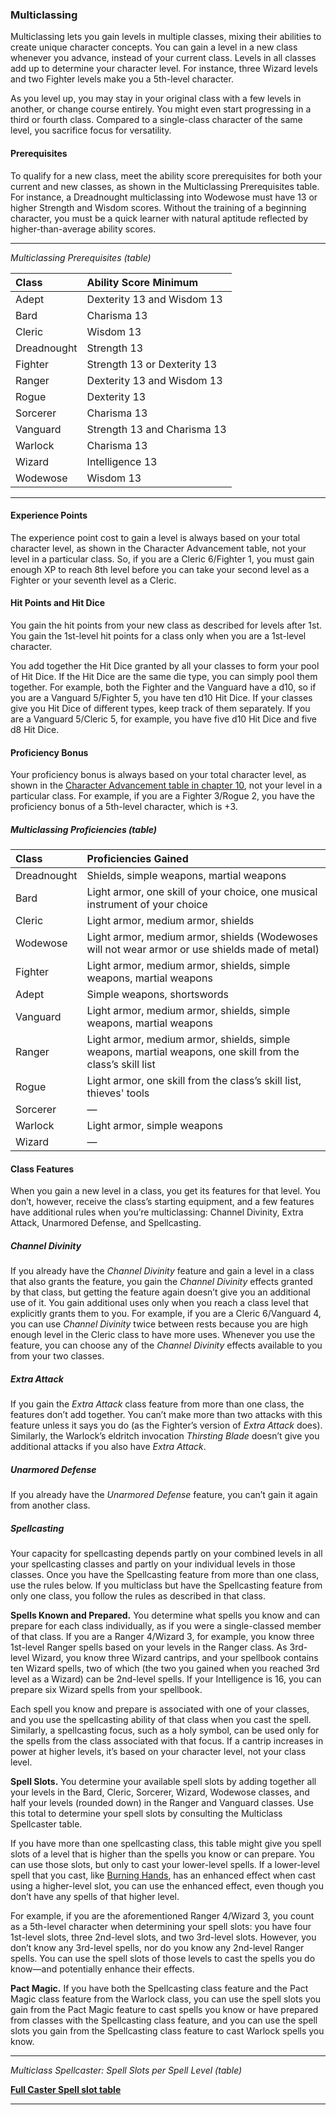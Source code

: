 ### Multiclassing

Multiclassing lets you gain levels in multiple classes, mixing their abilities to create unique character concepts.
You can gain a level in a new class whenever you advance, instead of your current class.
Levels in all classes add up to determine your character level.
For instance, three Wizard levels and two Fighter levels make you a 5th-level character.

As you level up, you may stay in your original class with a few levels in another, or change course entirely.
You might even start progressing in a third or fourth class.
Compared to a single-class character of the same level, you sacrifice focus for versatility.

#### Prerequisites

To qualify for a new class, meet the ability score prerequisites for both your current and new classes, as shown in the Multiclassing Prerequisites table.
For instance, a Dreadnought multiclassing into Wodewose must have 13 or higher Strength and Wisdom scores.
Without the training of a beginning character, you must be a quick learner with natural aptitude reflected by higher-than-average ability scores.

___
<!-- markdownlint-disable-next-line no-emphasis-as-heading -->
_Multiclassing Prerequisites (table)_

| Class       | Ability Score Minimum       |
|:------------|:----------------------------|
| Adept       | Dexterity 13 and Wisdom 13  |
| Bard        | Charisma 13                 |
| Cleric      | Wisdom 13                   |
| Dreadnought | Strength 13                 |
| Fighter     | Strength 13 or Dexterity 13 |
| Ranger      | Dexterity 13 and Wisdom 13  |
| Rogue       | Dexterity 13                |
| Sorcerer    | Charisma 13                 |
| Vanguard    | Strength 13 and Charisma 13 |
| Warlock     | Charisma 13                 |
| Wizard      | Intelligence 13             |
| Wodewose    | Wisdom 13                   |

___

#### Experience Points

The experience point cost to gain a level is always based on your total character level, as shown in the Character Advancement table, not your level in a particular class.
So, if you are a Cleric 6/Fighter 1, you must gain enough XP to reach 8th level before you can take your second level as a Fighter or your seventh level as a Cleric.

#### Hit Points and Hit Dice

You gain the hit points from your new class as described for levels after 1st.
You gain the 1st-level hit points for a class only when you are a 1st-level character.

You add together the Hit Dice granted by all your classes to form your pool of Hit Dice.
If the Hit Dice are the same die type, you can simply pool them together.
For example, both the Fighter and the Vanguard have a d10, so if you are a Vanguard 5/Fighter 5, you have ten d10 Hit Dice.
If your classes give you Hit Dice of different types, keep track of them separately.
If you are a Vanguard 5/Cleric 5, for example, you have five d10 Hit Dice and five d8 Hit Dice.

#### Proficiency Bonus

Your proficiency bonus is always based on your total character level, as shown in the [Character Advancement table in chapter 10](#Level_Advancement_level_advancement), not your level in a particular class.
For example, if you are a Fighter 3/Rogue 2, you have the proficiency bonus of a 5th-level character, which is +3.

##### Multiclassing Proficiencies (table)

| Class       | Proficiencies Gained                                                                                       |
|:------------|:-----------------------------------------------------------------------------------------------------------|
| Dreadnought | Shields, simple weapons, martial weapons                                                                   |
| Bard        | Light armor, one skill of your choice, one musical instrument of your choice                               |
| Cleric      | Light armor, medium armor, shields                                                                         |
| Wodewose    | Light armor, medium armor, shields (Wodewoses will not wear armor or use shields made of metal)            |
| Fighter     | Light armor, medium armor, shields, simple weapons, martial weapons                                        |
| Adept       | Simple weapons, shortswords                                                                                |
| Vanguard    | Light armor, medium armor, shields, simple weapons, martial weapons                                        |
| Ranger      | Light armor, medium armor, shields, simple weapons, martial weapons, one skill from the class’s skill list |
| Rogue       | Light armor, one skill from the class’s skill list, thieves' tools                                         |
| Sorcerer    | —                                                                                                          |
| Warlock     | Light armor, simple weapons                                                                                |
| Wizard      | —                                                                                                          |

#### Class Features

When you gain a new level in a class, you get its features for that level.
You don’t, however, receive the class’s starting equipment, and a few features have additional rules when you’re multiclassing: Channel Divinity, Extra Attack, Unarmored Defense, and Spellcasting.

##### Channel Divinity

If you already have the _Channel Divinity_ feature and gain a level in a class that also grants the feature, you gain the _Channel Divinity_ effects granted by that class, but getting the feature again doesn’t give you an additional use of it.
You gain additional uses only when you reach a class level that explicitly grants them to you.
For example, if you are a Cleric 6/Vanguard 4, you can use _Channel Divinity_ twice between rests because you are high enough level in the Cleric class to have more uses.
Whenever you use the feature, you can choose any of the _Channel Divinity_ effects available to you from your two classes.

##### Extra Attack

If you gain the _Extra Attack_ class feature from more than one class, the features don’t add together.
You can’t make more than two attacks with this feature unless it says you do (as the Fighter’s version of _Extra Attack_ does).
Similarly, the Warlock’s eldritch invocation _Thirsting Blade_ doesn’t give you additional attacks if you also have _Extra Attack_.

##### Unarmored Defense

If you already have the _Unarmored Defense_ feature, you can’t gain it again from another class.

##### Spellcasting

Your capacity for spellcasting depends partly on your combined levels in all your spellcasting classes and partly on your individual levels in those classes.
Once you have the Spellcasting feature from more than one class, use the rules below.
If you multiclass but have the Spellcasting feature from only one class, you follow the rules as described in that class.

**Spells Known and Prepared.**
You determine what spells you know and can prepare for each class individually, as if you were a single-classed member of that class.
If you are a Ranger 4/Wizard 3, for example, you know three 1st-level Ranger spells based on your levels in the Ranger class.
As 3rd-level Wizard, you know three Wizard cantrips, and your spellbook contains ten Wizard spells, two of which (the two you gained when you reached 3rd level as a Wizard) can be 2nd-level spells.
If your Intelligence is 16, you can prepare six Wizard spells from your spellbook.

Each spell you know and prepare is associated with one of your classes, and you use the spellcasting ability of that class when you cast the spell.
Similarly, a spellcasting focus, such as a holy symbol, can be used only for the spells from the class associated with that focus.
If a cantrip increases in power at higher levels, it’s based on your character level, not your class level.

**Spell Slots.**
You determine your available spell slots by adding together all your levels in the Bard, Cleric, Sorcerer, Wizard, Wodewose classes, and half your levels (rounded down) in the Ranger and Vanguard classes.
Use this total to determine your spell slots by consulting the Multiclass Spellcaster table.

If you have more than one spellcasting class, this table might give you spell slots of a level that is higher than the spells you know or can prepare.
You can use those slots, but only to cast your lower-level spells.
If a lower-level spell that you cast, like [Burning Hands](#Burning_Hands_burning_hands), has an enhanced effect when cast using a higher-level slot, you can use the enhanced effect, even though you don’t have any spells of that higher level.

For example, if you are the aforementioned Ranger 4/Wizard 3, you count as a 5th-level character when determining your spell slots: you have four 1st-level slots, three 2nd-level slots, and two 3rd-level slots.
However, you don’t know any 3rd-level spells, nor do you know any 2nd-level Ranger spells.
You can use the spell slots of those levels to cast the spells you do know—and potentially enhance their effects.

**Pact Magic.**
If you have both the Spellcasting class feature and the Pact Magic class feature from the Warlock class, you can use the spell slots you gain from the Pact Magic feature to cast spells you know or have prepared from classes with the Spellcasting class feature, and you can use the spell slots you gain from the Spellcasting class feature to cast Warlock spells you know.

___
<!-- markdownlint-disable-next-line no-emphasis-as-heading -->
_Multiclass Spellcaster: Spell Slots per Spell Level (table)_

[**Full Caster Spell slot table**](../Classes/Full_Caster_Spellslot_table.md)
___
